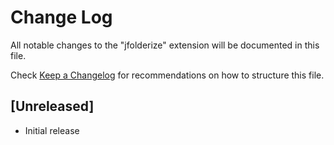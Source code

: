 # Change Log

All notable changes to the "jfolderize" extension will be documented in this file.

Check [Keep a Changelog](http://keepachangelog.com/) for recommendations on how to structure this file.

## [Unreleased]

- Initial release